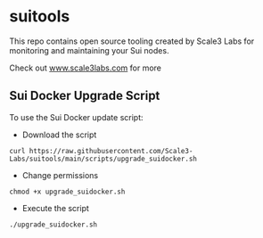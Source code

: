 # suitools

This repo contains open source tooling created by Scale3 Labs for monitoring and maintaining your Sui nodes. 

Check out www.scale3labs.com for more

## Sui Docker Upgrade Script

To use the Sui Docker update script:

- Download the script

```script
curl https://raw.githubusercontent.com/Scale3-Labs/suitools/main/scripts/upgrade_suidocker.sh 
```

- Change permissions
```
chmod +x upgrade_suidocker.sh
```
- Execute the script
```
./upgrade_suidocker.sh
```
